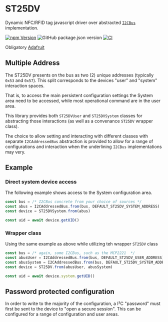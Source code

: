 # ST25DV

Dynamic NFC/RFID tag javascript driver over abstracted [`I2CBus`](https://github.com/johntalton/and-other-delights) implementation.

[![npm Version](http://img.shields.io/npm/v/@johntalton/st25dv.svg)](https://www.npmjs.com/package/@johntalton/st25dv)
![GitHub package.json version](https://img.shields.io/github/package-json/v/johntalton/st25dv)
[![CI](https://github.com/johntalton/st25dv/actions/workflows/CI.yml/badge.svg)](https://github.com/johntalton/st25dv/actions/workflows/CI.yml)


Obligatory [Adafruit](https://www.adafruit.com/product/4701)

## Multiple Address

The ST25DV presents on the bus as two (2) unique addresses (typically `0x53` and `0x57`).  This split corresponds to the devices "user" and "system" interaction spaces.

That is, to access the main persistent configuration settings the System area need to be accessed, while most operational command are in the user area.

This library provides both `ST25DVUser` and `ST25DVSystem` classes for abstracting those interactions (as well as a convenance `ST25DV` wrapper class).

The choice to allow setting and interacting with different classes with separate `I2CAddressedBus` abstraction is provided to allow for a range of configurations and interaction when the underlining `I2CBus` implementations may very.

## Example

### Direct system device access

The following example shows access to the System configuration area.

```javascript
const bus = /* I2CBus concrete from your choice of sources */
const abus = I2CAddressedBus.from(bus, DEFAULT_ST25DV_SYSTEM_ADDRESS)
const device = ST25DVSystem.from(abus)

const uid = await device.getUID()
```

### Wrapper class

Using the same example as above while utilizing teh wrapper `ST25DV` class

```javascript
const bus = /* again, some I2CBus, such as the MCP2221  */
const abusUser = I2CAddressedBus.from(bus, DEFAULT_ST25DV_USER_ADDRESS)
const abusSystem = I2CAddressedBus.from(bus, DEFAULT_ST25DV_SYSTEM_ADDRESS)
const device = ST25DV.from(abusUser, abusSystem)

const uid = await device.system.getUID()

```

## Password protected configuration

In order to write to the majority of the configuration, a I²C "password" must first be sent to the device to "open a secure session".  This can be configured for a range of configuration and user areas.